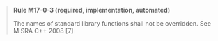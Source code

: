 > **Rule M17-0-3 (required, implementation, automated)**
>
> The names of standard library functions shall not be overridden.
> See MISRA C++ 2008 [7]
